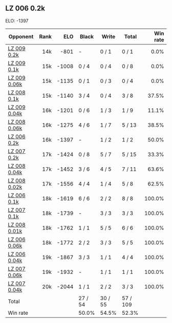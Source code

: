 ## LZ 006 0.2k ##

ELO: -1397

Opponent | Rank | ELO | Black | Write | Total | Win rate
---------|-----:|----:|-------|-------|-------|-------:
[LZ 009 0.2k](LZ%20009%200.2k.md) | 14k | -801 | - | 0 / 1 | 0 / 1 | 0.0%
[LZ 009 0.1k](LZ%20009%200.1k.md) | 15k | -1008 | 0 / 4 | 0 / 4 | 0 / 8 | 0.0%
[LZ 009 0.06k](LZ%20009%200.06k.md) | 15k | -1135 | 0 / 1 | 0 / 3 | 0 / 4 | 0.0%
[LZ 008 0.1k](LZ%20008%200.1k.md) | 15k | -1140 | 3 / 4 | 0 / 4 | 3 / 8 | 37.5%
[LZ 009 0.04k](LZ%20009%200.04k.md) | 16k | -1201 | 0 / 6 | 1 / 3 | 1 / 9 | 11.1%
[LZ 008 0.06k](LZ%20008%200.06k.md) | 16k | -1275 | 4 / 6 | 1 / 7 | 5 / 13 | 38.5%
[LZ 006 0.2k](LZ%20006%200.2k.md) | 16k | -1397 | - | 1 / 2 | 1 / 2 | 50.0%
[LZ 007 0.2k](LZ%20007%200.2k.md) | 17k | -1424 | 0 / 8 | 5 / 7 | 5 / 15 | 33.3%
[LZ 008 0.04k](LZ%20008%200.04k.md) | 17k | -1452 | 3 / 6 | 4 / 5 | 7 / 11 | 63.6%
[LZ 008 0.02k](LZ%20008%200.02k.md) | 17k | -1556 | 4 / 4 | 1 / 4 | 5 / 8 | 62.5%
[LZ 006 0.1k](LZ%20006%200.1k.md) | 18k | -1619 | 6 / 6 | 2 / 2 | 8 / 8 | 100.0%
[LZ 007 0.1k](LZ%20007%200.1k.md) | 18k | -1739 | - | 3 / 3 | 3 / 3 | 100.0%
[LZ 008 0.01k](LZ%20008%200.01k.md) | 18k | -1762 | 1 / 1 | 5 / 5 | 6 / 6 | 100.0%
[LZ 006 0.06k](LZ%20006%200.06k.md) | 18k | -1772 | 2 / 2 | 3 / 3 | 5 / 5 | 100.0%
[LZ 006 0.04k](LZ%20006%200.04k.md) | 19k | -1867 | 3 / 3 | 1 / 1 | 4 / 4 | 100.0%
[LZ 007 0.06k](LZ%20007%200.06k.md) | 19k | -1932 | - | 1 / 1 | 1 / 1 | 100.0%
[LZ 007 0.04k](LZ%20007%200.04k.md) | 20k | -2044 | 1 / 1 | 2 / 2 | 3 / 3 | 100.0%
Total | | | 27 / 54 | 30 / 55 | 57 / 109 | 
Win rate| | | 50.0% | 54.5% | 52.3% | 
